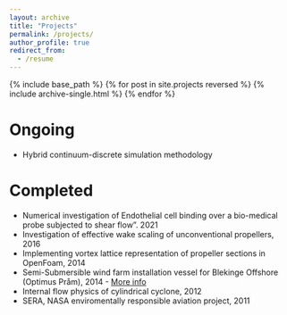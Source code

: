 ```yaml
---
layout: archive
title: "Projects"
permalink: /projects/
author_profile: true
redirect_from:
  - /resume
---
```


{% include base_path %}
{% for post in site.projects reversed %}
  {% include archive-single.html %}
{% endfor %}

Ongoing
======
* Hybrid continuum-discrete simulation methodology

Completed
======
* Numerical investigation of Endothelial cell binding over a bio-medical probe subjected to shear flow”. 2021
* Investigation of effective wake scaling of unconventional propellers, 2016
* Implementing vortex lattice representation of propeller sections in OpenFoam, 2014
* Semi-Submersible wind farm installation vessel for Blekinge Offshore (Optimus Pråm), 2014 - [More info](https://research.chalmers.se/publication/208702)
* Internal flow physics of cylindrical cyclone, 2012
* SERA, NASA enviromentally responsible aviation project, 2011
